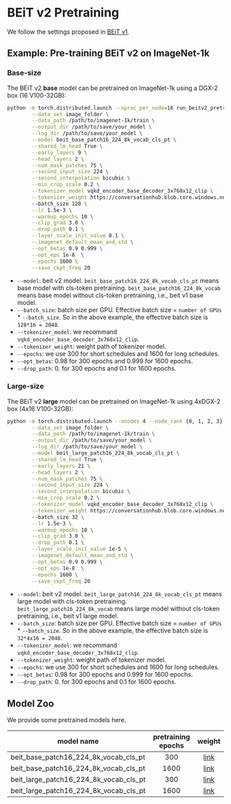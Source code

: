 # BEiT v2 Pretraining

We follow the settings proposed in [BEiT v1](https://github.com/microsoft/unilm/tree/master/beit).


## Example: Pre-training BEiT v2 on ImageNet-1k

### Base-size

The BEiT v2 **base** model can be pretrained on ImageNet-1k using a DGX-2 box (16 V100-32GB):

```bash
python -m torch.distributed.launch --nproc_per_node=16 run_beitv2_pretraining.py \
        --data_set image_folder \
        --data_path /path/to/imagenet-1k/train \
        --output_dir /path/to/save/your_model \
        --log_dir /path/to/save/your_model \
        --model beit_base_patch16_224_8k_vocab_cls_pt \
        --shared_lm_head True \
        --early_layers 9 \
        --head_layers 2 \
        --num_mask_patches 75 \
        --second_input_size 224 \
        --second_interpolation bicubic \
        --min_crop_scale 0.2 \
        --tokenizer_model vqkd_encoder_base_decoder_3x768x12_clip \
        --tokenizer_weight https://conversationhub.blob.core.windows.net/beit-share-public/beitv2/vqkd_encoder_base_decoder_3x768x12_clip-d5036aa7.pth?sv=2021-10-04&st=2023-06-08T11%3A16%3A02Z&se=2033-06-09T11%3A16%3A00Z&sr=c&sp=r&sig=N4pfCVmSeq4L4tS8QbrFVsX6f6q844eft8xSuXdxU48%3D \
        --batch_size 128 \
        --lr 1.5e-3 \
        --warmup_epochs 10 \
        --clip_grad 3.0 \
        --drop_path 0.1 \
        --layer_scale_init_value 0.1 \
        --imagenet_default_mean_and_std \
        --opt_betas 0.9 0.999 \
        --opt_eps 1e-8  \
        --epochs 1600 \
        --save_ckpt_freq 20 
```
- `--model`: beit v2 model. `beit_base_patch16_224_8k_vocab_cls_pt` means base model with cls-token pretraining. `beit_base_patch16_224_8k_vocab` means base model without cls-token pretraining, i.e., beit v1 base model.
- `--batch_size`: batch size per GPU. Effective batch size = `number of GPUs` * `--batch_size`. So in the above example, the effective batch size is `128*16 = 2048`.
- `--tokenizer_model`: we recommand `vqkd_encoder_base_decoder_3x768x12_clip`.
- `--tokenizer_weight`: weight path of tokenizer model.
- `--epochs`: we use 300 for short schedules and 1600 for long schedules.
- `--opt_betas`: 0.98 for 300 epochs and 0.999 for 1600 epochs.
- `--drop_path`: 0. for 300 epochs and 0.1 for 1600 epochs.

### Large-size

The BEiT v2 **large** model can be pretrained on ImageNet-1k using 4xDGX-2 box (4x16 V100-32GB):

```bash
python -m torch.distributed.launch --nnodes 4 --node_rank {0, 1, 2, 3} --nproc_per_node=16 run_beitv2_pretraining.py \
        --data_set image_folder \
        --data_path /path/to/imagenet-1k/train \
        --output_dir /path/to/save/your_model \
        --log_dir /path/to/save/your_model \
        --model beit_large_patch16_224_8k_vocab_cls_pt \
        --shared_lm_head True \
        --early_layers 21 \
        --head_layers 2 \
        --num_mask_patches 75 \
        --second_input_size 224 \
        --second_interpolation bicubic \
        --min_crop_scale 0.2 \
        --tokenizer_model vqkd_encoder_base_decoder_3x768x12_clip \
        --tokenizer_weight https://conversationhub.blob.core.windows.net/beit-share-public/beitv2/vqkd_encoder_base_decoder_3x768x12_clip-d5036aa7.pth?sv=2021-10-04&st=2023-06-08T11%3A16%3A02Z&se=2033-06-09T11%3A16%3A00Z&sr=c&sp=r&sig=N4pfCVmSeq4L4tS8QbrFVsX6f6q844eft8xSuXdxU48%3D \
        --batch_size 32 \
        --lr 1.5e-3 \
        --warmup_epochs 10 \
        --clip_grad 3.0 \
        --drop_path 0.1 \
        --layer_scale_init_value 1e-5 \
        --imagenet_default_mean_and_std \
        --opt_betas 0.9 0.999 \
        --opt_eps 1e-8  \
        --epochs 1600 \
        --save_ckpt_freq 20 
```
- `--model`: beit v2 model. `beit_large_patch16_224_8k_vocab_cls_pt` means large model with cls-token pretraining. `beit_large_patch16_224_8k_vocab` means large model without cls-token pretraining, i.e., beit v1 large model.
- `--batch_size`: batch size per GPU. Effective batch size = `number of GPUs` * `--batch_size`. So in the above example, the effective batch size is `32*4x16 = 2048`.
- `--tokenizer_model`: we recommand `vqkd_encoder_base_decoder_3x768x12_clip`.
- `--tokenizer_weight`: weight path of tokenizer model.
- `--epochs`: we use 300 for short schedules and 1600 for long schedules.
- `--opt_betas`: 0.98 for 300 epochs and 0.999 for 1600 epochs.
- `--drop_path`: 0. for 300 epochs and 0.1 for 1600 epochs.

## Model Zoo

We provide some pretrained models here.

| model name | pretraining epochs | weight |
|------------|:------------------:|:------:|
| beit_base_patch16_224_8k_vocab_cls_pt | 300 | [link](https://conversationhub.blob.core.windows.net/beit-share-public/beitv2/beitv2_base_patch16_224_pt1k_300e.pth?sv=2021-10-04&st=2023-06-08T11%3A16%3A02Z&se=2033-06-09T11%3A16%3A00Z&sr=c&sp=r&sig=N4pfCVmSeq4L4tS8QbrFVsX6f6q844eft8xSuXdxU48%3D) |
| beit_base_patch16_224_8k_vocab_cls_pt | 1600 | [link](https://conversationhub.blob.core.windows.net/beit-share-public/beitv2/beitv2_base_patch16_224_pt1k.pth?sv=2021-10-04&st=2023-06-08T11%3A16%3A02Z&se=2033-06-09T11%3A16%3A00Z&sr=c&sp=r&sig=N4pfCVmSeq4L4tS8QbrFVsX6f6q844eft8xSuXdxU48%3D) |
| beit_large_patch16_224_8k_vocab_cls_pt | 300 | [link](https://conversationhub.blob.core.windows.net/beit-share-public/beitv2/beitv2_large_patch16_224_pt1k_300e.pth?sv=2021-10-04&st=2023-06-08T11%3A16%3A02Z&se=2033-06-09T11%3A16%3A00Z&sr=c&sp=r&sig=N4pfCVmSeq4L4tS8QbrFVsX6f6q844eft8xSuXdxU48%3D) |
| beit_large_patch16_224_8k_vocab_cls_pt | 1600 | [link](https://conversationhub.blob.core.windows.net/beit-share-public/beitv2/beitv2_large_patch16_224_pt1k.pth?sv=2021-10-04&st=2023-06-08T11%3A16%3A02Z&se=2033-06-09T11%3A16%3A00Z&sr=c&sp=r&sig=N4pfCVmSeq4L4tS8QbrFVsX6f6q844eft8xSuXdxU48%3D) |
